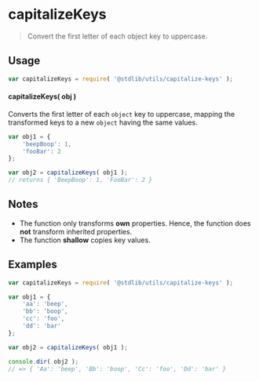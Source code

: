 # capitalizeKeys

> Convert the first letter of each object key to uppercase.

<!-- Section to include introductory text. Make sure to keep an empty line after the intro `section` element and another before the `/section` close. -->

<section class="intro">

</section>

<!-- /.intro -->

<!-- Package usage documentation. -->

<section class="usage">

## Usage

```javascript
var capitalizeKeys = require( '@stdlib/utils/capitalize-keys' );
```

#### capitalizeKeys( obj )

Converts the first letter of each `object` key to uppercase, mapping the transformed keys to a new `object` having the same values.

```javascript
var obj1 = {
    'beepBoop': 1,
    'fooBar': 2
};

var obj2 = capitalizeKeys( obj1 );
// returns { 'BeepBoop': 1, 'FooBar': 2 }
```

</section>

<!-- /.usage -->

<!-- Package usage notes. Make sure to keep an empty line after the `section` element and another before the `/section` close. -->

<section class="notes">

## Notes

-   The function only transforms **own** properties. Hence, the function does **not** transform inherited properties.
-   The function **shallow** copies key values.

</section>

<!-- /.notes -->

<!-- Package usage examples. -->

<section class="examples">

## Examples

<!-- eslint no-undef: "error" -->

```javascript
var capitalizeKeys = require( '@stdlib/utils/capitalize-keys' );

var obj1 = {
    'aa': 'beep',
    'bb': 'boop',
    'cc': 'foo',
    'dd': 'bar'
};

var obj2 = capitalizeKeys( obj1 );

console.dir( obj2 );
// => { 'Aa': 'beep', 'Bb': 'boop', 'Cc': 'foo', 'Dd': 'bar' }
```

</section>

<!-- /.examples -->

<!-- Section to include cited references. If references are included, add a horizontal rule *before* the section. Make sure to keep an empty line after the `section` element and another before the `/section` close. -->

<section class="references">

</section>

<!-- /.references -->

<!-- Section for all links. Make sure to keep an empty line after the `section` element and another before the `/section` close. -->

<section class="links">

</section>

<!-- /.links -->
